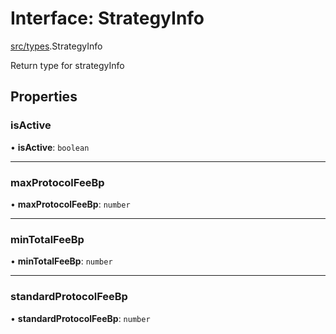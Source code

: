 # Interface: StrategyInfo

[src/types](../modules/src_types.md).StrategyInfo

Return type for strategyInfo

## Properties

### isActive

• **isActive**: `boolean`

___

### maxProtocolFeeBp

• **maxProtocolFeeBp**: `number`

___

### minTotalFeeBp

• **minTotalFeeBp**: `number`

___

### standardProtocolFeeBp

• **standardProtocolFeeBp**: `number`
